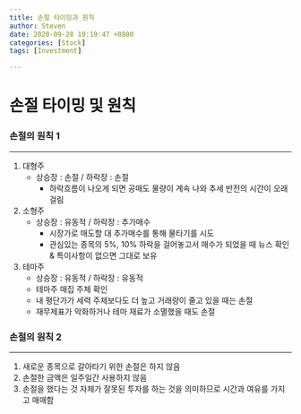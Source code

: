 ```yaml
---
title: 손절 타이밍과 원칙
author: Steven
date: 2020-09-28 10:19:47 +0800
categories: [Stock]
tags: [Investment]

---
```


# 손절 타이밍 및 원칙

### 손절의 원칙 1

---

1. 대형주 
   - 상승장 : 손절 / 하락장 : 손절
     - 하락흐름이 나오게 되면 공매도 물량이 계속 나와 추세 반전의 시간이 오래걸림
2. 소형주
   - 상승장 : 유동적 / 하락장 : 추가매수
     - 시장가로 매도할 대 추가매수를 통해 물타기를 시도
     - 관심있는 종목의 5%, 10% 하락을 걸어놓고서 매수가 되었을 때 뉴스 확인 & 특이사항이 없으면 그대로 보유
3. 테마주
   - 상승장 : 유동적 / 하락장 : 유동적
   - 테마주 매집 주체 확인 
   - 내 평단가가 세력 주체보다도 더 높고 거래량이 줄고 있을 때는 손절
   - 재무제표가 악화하거나 테마 재료가 소멸했을 때도 손절



### 손절의 원칙 2

---

1. 새로운 종목으로 갈아타기 위한 손절은 하지 않음
2. 손절한 금액은 일주일간 사용하지 않음
3. 손절을 했다는 것 자체가 잘못된 투자를 하는 것을 의미하므로 시간과 여유를 가지고 매매함